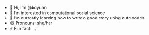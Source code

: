 - 👋 Hi, I’m @boyuan
- 👀 I’m interested in computational social science
- 🌱 I’m currently learning how to write a good story using cute codes
- 😄 Pronouns: she/her
- ⚡ Fun fact: ...

<!---
boyuanjia1126/boyuanjia1126 is a ✨ special ✨ repository because its `README.md` (this file) appears on your GitHub profile.
You can click the Preview link to take a look at your changes.
--->
